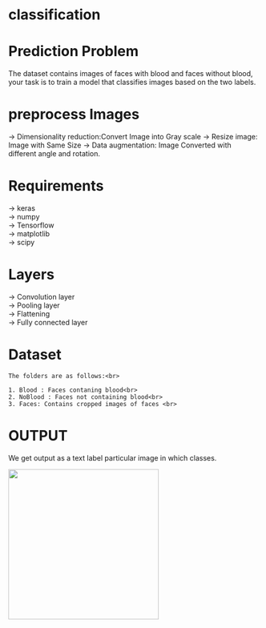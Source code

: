 # classification 

# Prediction Problem

The dataset contains images of faces with blood and faces without blood, your task is to train a model that classifies images based on the two labels.

# preprocess Images

  ->  Dimensionality reduction:Convert Image into Gray scale
  ->  Resize image: Image with Same Size
  ->  Data augmentation: Image Converted with different angle and rotation.
  
# Requirements

  -> keras<br>
  -> numpy<br>
  -> Tensorflow<br>
  -> matplotlib<br>
  -> scipy<br>
  
# Layers
  -> Convolution layer<br>
  -> Pooling layer<br>
  -> Flattening<br>
  -> Fully connected layer<br>
  
# Dataset
    The folders are as follows:<br>

    1. Blood : Faces contaning blood<br>
    2. NoBlood : Faces not containing blood<br>
    3. Faces: Contains cropped images of faces <br>
 
 

 # OUTPUT
 
 We get output as a text label particular image in which classes.
 
<img src="https://github.com/milanbhadja7932/classification/blob/master/Screenshot%20(37).png" width="300" > 
